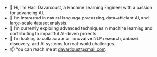 - 👋 Hi, I’m Hadi Davardoust, a Machine Learning Engineer with a passion for advancing AI.
- 👀 I’m interested in natural language processing, data-efficient AI, and large-scale dataset analysis.
- 🌱 I’m currently exploring advanced techniques in machine learning and contributing to impactful AI-driven projects.
- 💞️ I’m looking to collaborate on innovative NLP research, dataset discovery, and AI systems for real-world challenges.
- 📫 You can reach me at davardoust@gmail.com.
